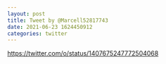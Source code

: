 ```yaml
--- 
layout: post 
title: Tweet by @Marcell52817743 
date: 2021-06-23 1624450912 
categories: twitter 
--- 
```

https://twitter.com/o/status/1407675247772504068